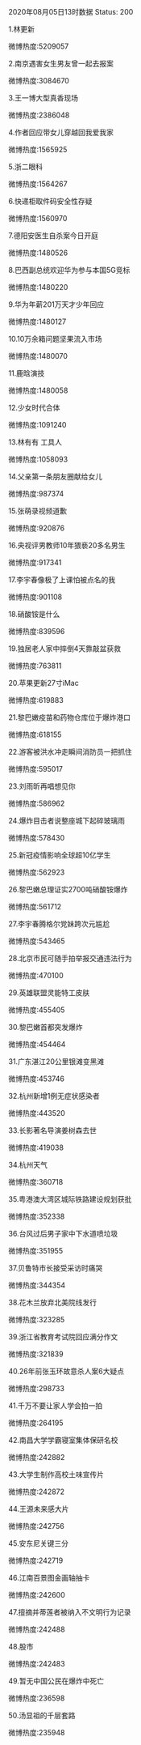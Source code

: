 2020年08月05日13时数据
Status: 200

1.林更新

微博热度:5209057

2.南京遇害女生男友曾一起去报案

微博热度:3084670

3.王一博大型真香现场

微博热度:2386048

4.作者回应带女儿穿越回我爱我家

微博热度:1565925

5.浙二眼科

微博热度:1564267

6.快递柜取件码安全性存疑

微博热度:1560970

7.德阳安医生自杀案今日开庭

微博热度:1480526

8.巴西副总统欢迎华为参与本国5G竞标

微博热度:1480220

9.华为年薪201万天才少年回应

微博热度:1480127

10.10万余箱问题坚果流入市场

微博热度:1480070

11.鹿晗演技

微博热度:1480058

12.少女时代合体

微博热度:1091240

13.林有有 工具人

微博热度:1058093

14.父亲第一条朋友圈献给女儿

微博热度:987374

15.张萌录视频道歉

微博热度:920876

16.央视评男教师10年猥亵20多名男生

微博热度:917341

17.李宇春像极了上课怕被点名的我

微博热度:901108

18.硝酸铵是什么

微博热度:839596

19.独居老人家中摔倒4天靠敲盆获救

微博热度:763811

20.苹果更新27寸iMac

微博热度:619883

21.黎巴嫩疫苗和药物仓库位于爆炸港口

微博热度:618155

22.游客被洪水冲走瞬间消防员一把抓住

微博热度:595017

23.刘雨昕再唱想见你

微博热度:586962

24.爆炸目击者说整座城下起碎玻璃雨

微博热度:578430

25.新冠疫情影响全球超10亿学生

微博热度:562923

26.黎巴嫩总理证实2700吨硝酸铵爆炸

微博热度:561712

27.李宇春腾格尔党妹跨次元尴尬

微博热度:543465

28.北京市民可随手拍举报交通违法行为

微博热度:470100

29.英雄联盟灵能特工皮肤

微博热度:455405

30.黎巴嫩首都突发爆炸

微博热度:454464

31.广东湛江20公里银滩变黑滩

微博热度:453746

32.杭州新增1例无症状感染者

微博热度:443520

33.长影著名导演姜树森去世

微博热度:419038

34.杭州天气

微博热度:360718

35.粤港澳大湾区城际铁路建设规划获批

微博热度:352338

36.台风过后男子家中下水道喷垃圾

微博热度:351955

37.贝鲁特市长接受采访时痛哭

微博热度:344354

38.花木兰放弃北美院线发行

微博热度:323285

39.浙江省教育考试院回应满分作文

微博热度:321839

40.26年前张玉环故意杀人案6大疑点

微博热度:298733

41.千万不要让家人学会拍一拍

微博热度:264195

42.南昌大学学霸寝室集体保研名校

微博热度:242882

43.大学生制作高校土味宣传片

微博热度:242872

44.王源未来感大片

微博热度:242756

45.安东尼关键三分

微博热度:242719

46.江南百景图金画轴抽卡

微博热度:242600

47.擅摘并蒂莲者被纳入不文明行为记录

微博热度:242488

48.股市

微博热度:242483

49.暂无中国公民在爆炸中死亡

微博热度:236598

50.汤显祖的千层套路

微博热度:235948

